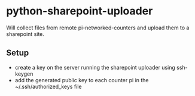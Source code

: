 # python-sharepoint-uploader
Will collect files from remote pi-networked-counters and upload them to a sharepoint site.

## Setup
- create a key on the server running the sharepoint uploader using ssh-keygen
- add the generated public key to each counter pi in the ~/.ssh/authorized_keys file
